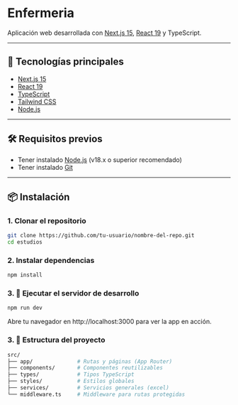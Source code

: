# Enfermeria

Aplicación web desarrollada con [Next.js 15](https://nextjs.org/), [React 19](https://react.dev/) y TypeScript.

---

## 🚀 Tecnologías principales

- [Next.js 15](https://nextjs.org/docs)
- [React 19](https://react.dev/)
- [TypeScript](https://www.typescriptlang.org/)
- [Tailwind CSS](https://tailwindcss.com/)
- [Node.js](https://nodejs.org/)

---

## 🛠️ Requisitos previos

- Tener instalado [Node.js](https://nodejs.org/) (v18.x o superior recomendado)
- Tener instalado [Git](https://git-scm.com/)

---

## 📦 Instalación

### 1. Clonar el repositorio

``` bash
git clone https://github.com/tu-usuario/nombre-del-repo.git
cd estudios
```

### 2. Instalar dependencias

``` bash
npm install
```

### 3. 🧪 Ejecutar el servidor de desarrollo

``` bash
npm run dev
```

Abre tu navegador en http://localhost:3000 para ver la app en acción.


### 3. 📁 Estructura del proyecto

``` bash
src/
├── app/              # Rutas y páginas (App Router)
├── components/       # Componentes reutilizables
├── types/            # Tipos TypeScript
├── styles/           # Estilos globales
├── services/         # Servicios generales (excel)
└── middleware.ts     # Middleware para rutas protegidas
```
